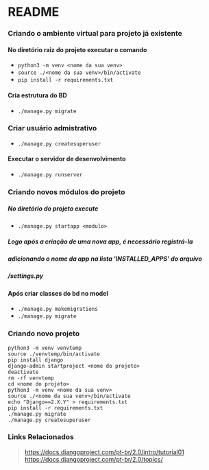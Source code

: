 # README

### Criando o ambiente virtual para projeto já existente

#### No diretório raiz do projeto executar o comando
- `python3 -m venv <nome da sua venv>`
- `source ./<nome da sua venv>/bin/activate`
- `pip install -r requirements.txt`

#### Cria estrutura do BD
- `./manage.py migrate`

### Criar usuário admistrativo
- `./manage.py createsuperuser`

#### Executar o servidor de desenvolvimento
- `./manage.py runserver`


### Criando novos módulos do projeto

##### No diretório do projeto execute
- `./manage.py startapp <modulo>`

##### Logo após a criação de uma nova app, é necessário registrá-la
##### adicionando o nome da app <modulo> na lista 'INSTALLED_APPS' do arquivo
##### <nome do projeto>/settings.py

#### Após criar classes do bd no model
- `./manage.py makemigrations`
- `./manage.py migrate`


### Criando novo projeto
```
python3 -m venv venvtemp
source ./venvtemp/bin/activate
pip install django
django-admin startproject <nome do projeto>
deactivate
rm -rf venvtemp
cd <nome do projeto>
python3 -m venv <nome da sua venv>
source ./<nome da sua venv>/bin/activate
echo "Django==2.X.Y" > requirements.txt
pip install -r requirements.txt
./manage.py migrate
./manage.py createsuperuser
```

### Links Relacionados

> https://docs.djangoproject.com/pt-br/2.0/intro/tutorial01
> https://docs.djangoproject.com/pt-br/2.0/topics/
